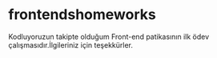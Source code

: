 # frontendshomeworks
Kodluyoruzun takipte olduğum Front-end patikasının ilk ödev çalışmasıdır.İlgileriniz için teşekkürler.
